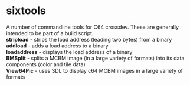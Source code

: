# sixtools
A number of commandline tools for C64 crossdev.  These are generally intended to be part of a build script.
</br>
<B>stripload</b> - strips the load address (leading two bytes) from a binary</br>
<B>addload</b> - adds a load address to a binary</br>
<B>loadaddress</b> - displays the load address of a binary</br>
<B>BMSplit</b> - splits a MCBM image (in a large variety of formats) into its data components (color and tile data) </br>
<B>View64Pic</b> - uses SDL to display c64 MCBM images in a large variety of formats</br>

